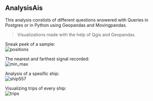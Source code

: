 ## AnalysisAis
This analysis constists of different questions answered with Queries in Postgres or in Python using Geopandas and Movingpandas.

>Visualizations made with the help of Qgis and Geopandas.

Sneak peek of a sample: <br>
![positions](https://user-images.githubusercontent.com/86418773/188032004-22bd5f74-344e-46a1-a5b5-c98ca744e549.png)

The nearest and farthest signal recorded: <br>
![min_max](https://user-images.githubusercontent.com/86418773/188032089-de658ad0-1092-4a98-961c-0cadfda81854.png)

Analysis of a spesific ship: <br>
![ship557](https://user-images.githubusercontent.com/86418773/188032154-e2f231d4-6a58-4f13-9a58-82601c409824.png)

Visualizing trips of every ship: <br>
![trips](https://user-images.githubusercontent.com/86418773/188032222-02c4e55e-20ce-479d-ba59-2ed3f60f22b4.png)
